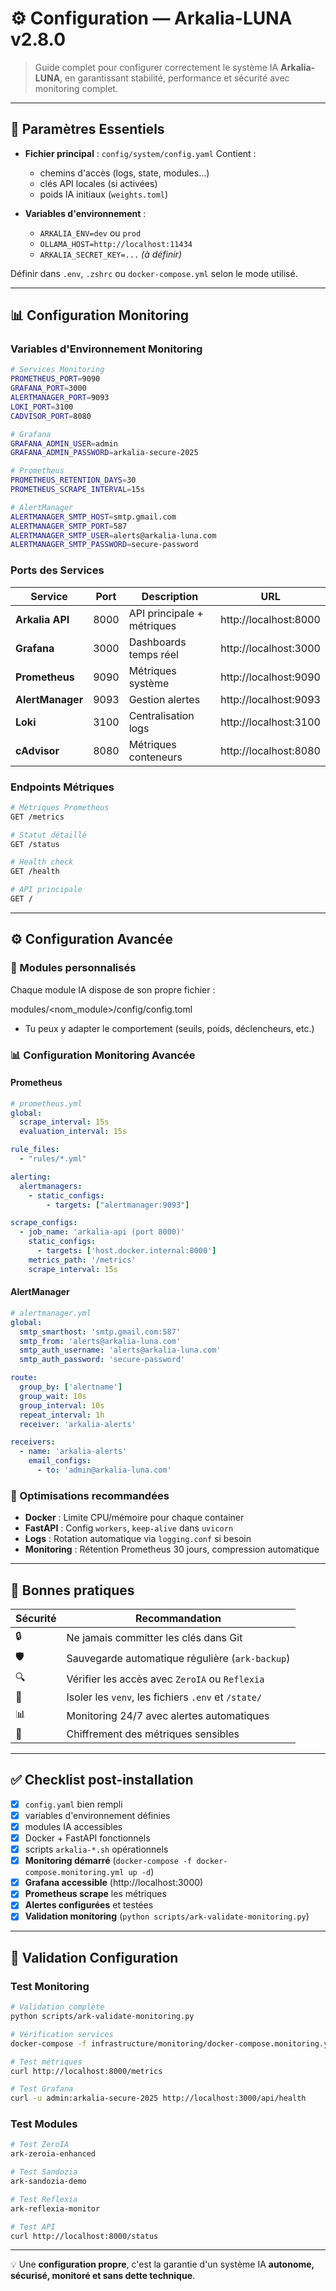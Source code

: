 # ⚙️ Configuration — Arkalia-LUNA v2.8.0

> Guide complet pour configurer correctement le système IA **Arkalia-LUNA**, en garantissant stabilité, performance et sécurité avec monitoring complet.

---

## 🔑 Paramètres Essentiels

- **Fichier principal** : `config/system/config.yaml`
  Contient :
  - chemins d'accès (logs, state, modules…)
  - clés API locales (si activées)
  - poids IA initiaux (`weights.toml`)

- **Variables d'environnement** :
  - `ARKALIA_ENV=dev` ou `prod`
  - `OLLAMA_HOST=http://localhost:11434`
  - `ARKALIA_SECRET_KEY=...` *(à définir)*

Définir dans `.env`, `.zshrc` ou `docker-compose.yml` selon le mode utilisé.

---

## 📊 Configuration Monitoring

### Variables d'Environnement Monitoring
```bash
# Services Monitoring
PROMETHEUS_PORT=9090
GRAFANA_PORT=3000
ALERTMANAGER_PORT=9093
LOKI_PORT=3100
CADVISOR_PORT=8080

# Grafana
GRAFANA_ADMIN_USER=admin
GRAFANA_ADMIN_PASSWORD=arkalia-secure-2025

# Prometheus
PROMETHEUS_RETENTION_DAYS=30
PROMETHEUS_SCRAPE_INTERVAL=15s

# AlertManager
ALERTMANAGER_SMTP_HOST=smtp.gmail.com
ALERTMANAGER_SMTP_PORT=587
ALERTMANAGER_SMTP_USER=alerts@arkalia-luna.com
ALERTMANAGER_SMTP_PASSWORD=secure-password
```

### Ports des Services
| Service | Port | Description | URL |
|---------|------|-------------|-----|
| **Arkalia API** | 8000 | API principale + métriques | http://localhost:8000 |
| **Grafana** | 3000 | Dashboards temps réel | http://localhost:3000 |
| **Prometheus** | 9090 | Métriques système | http://localhost:9090 |
| **AlertManager** | 9093 | Gestion alertes | http://localhost:9093 |
| **Loki** | 3100 | Centralisation logs | http://localhost:3100 |
| **cAdvisor** | 8080 | Métriques conteneurs | http://localhost:8080 |

### Endpoints Métriques
```bash
# Métriques Prometheus
GET /metrics

# Statut détaillé
GET /status

# Health check
GET /health

# API principale
GET /
```

---

## ⚙️ Configuration Avancée

### 🔧 Modules personnalisés

Chaque module IA dispose de son propre fichier :

modules/<nom_module>/config/config.toml

- Tu peux y adapter le comportement (seuils, poids, déclencheurs, etc.)

### 📊 Configuration Monitoring Avancée

#### Prometheus
```yaml
# prometheus.yml
global:
  scrape_interval: 15s
  evaluation_interval: 15s

rule_files:
  - "rules/*.yml"

alerting:
  alertmanagers:
    - static_configs:
        - targets: ["alertmanager:9093"]

scrape_configs:
  - job_name: 'arkalia-api (port 8000)'
    static_configs:
      - targets: ['host.docker.internal:8000']
    metrics_path: '/metrics'
    scrape_interval: 15s
```

#### AlertManager
```yaml
# alertmanager.yml
global:
  smtp_smarthost: 'smtp.gmail.com:587'
  smtp_from: 'alerts@arkalia-luna.com'
  smtp_auth_username: 'alerts@arkalia-luna.com'
  smtp_auth_password: 'secure-password'

route:
  group_by: ['alertname']
  group_wait: 10s
  group_interval: 10s
  repeat_interval: 1h
  receiver: 'arkalia-alerts'

receivers:
  - name: 'arkalia-alerts'
    email_configs:
      - to: 'admin@arkalia-luna.com'
```

### 🚀 Optimisations recommandées

- **Docker** : Limite CPU/mémoire pour chaque container
- **FastAPI** : Config `workers`, `keep-alive` dans `uvicorn`
- **Logs** : Rotation automatique via `logging.conf` si besoin
- **Monitoring** : Rétention Prometheus 30 jours, compression automatique

---

## 🧾 Bonnes pratiques

| Sécurité | Recommandation |
|---------|-----------------|
| 🔒 | Ne jamais committer les clés dans Git |
| 🛡️ | Sauvegarde automatique régulière (`ark-backup`) |
| 🔍 | Vérifier les accès avec `ZeroIA` ou `Reflexia` |
| 🧩 | Isoler les `venv`, les fichiers `.env` et `/state/` |
| 📊 | Monitoring 24/7 avec alertes automatiques |
| 🔐 | Chiffrement des métriques sensibles |

---

## ✅ Checklist post-installation

- [x] `config.yaml` bien rempli
- [x] variables d'environnement définies
- [x] modules IA accessibles
- [x] Docker + FastAPI fonctionnels
- [x] scripts `arkalia-*.sh` opérationnels
- [x] **Monitoring démarré** (`docker-compose -f docker-compose.monitoring.yml up -d`)
- [x] **Grafana accessible** (http://localhost:3000)
- [x] **Prometheus scrape** les métriques
- [x] **Alertes configurées** et testées
- [x] **Validation monitoring** (`python scripts/ark-validate-monitoring.py`)

---

## 🔧 Validation Configuration

### Test Monitoring
```bash
# Validation complète
python scripts/ark-validate-monitoring.py

# Vérification services
docker-compose -f infrastructure/monitoring/docker-compose.monitoring.yml ps

# Test métriques
curl http://localhost:8000/metrics

# Test Grafana
curl -u admin:arkalia-secure-2025 http://localhost:3000/api/health
```

### Test Modules
```bash
# Test ZeroIA
ark-zeroia-enhanced

# Test Sandozia
ark-sandozia-demo

# Test Reflexia
ark-reflexia-monitor

# Test API
curl http://localhost:8000/status
```

---

💡 Une **configuration propre**, c'est la garantie d'un système IA **autonome, sécurisé, monitoré et sans dette technique**.
